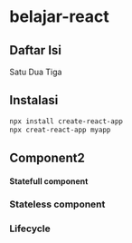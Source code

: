 # belajar-react

## Daftar Isi
Satu
Dua
Tiga



## Instalasi

```bash
npx install create-react-app
npx creat-react-app myapp
```
## Component2

#### Statefull component

### Stateless component

### Lifecycle
